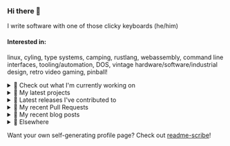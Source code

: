 ### Hi there 👋

I write software with one of those clicky keyboards (he/him)

#### Interested in:
linux, cyling, type systems, camping, rustlang, webassembly, command line interfaces, tooling/automation, DOS, vintage hardware/software/industrial design, retro video gaming, pinball!

<details><summary>👀 Check out what I'm currently working on</summary><br />

- [rickycodes/card](https://github.com/rickycodes/card) - npx business card built with rust targeting wasm (today)
- [MetaMask/metamask-mobile](https://github.com/MetaMask/metamask-mobile) - Mobile web browser providing access to websites that use the Ethereum blockchain (1 day ago)
- [MetaMask/action-npm-publish](https://github.com/MetaMask/action-npm-publish) - GitHub Action to publish to NPM (1 day ago)
- [rickycodes/pve-no-subscription](https://github.com/rickycodes/pve-no-subscription) - Proxmox VE No-Subscription Removal (5 days ago)
- [rickycodes/www](https://github.com/rickycodes/www) - my website built using Rust (stdweb) → .wasm (also: dat://ricky.codes) (1 week ago)
</details>

<details><summary>🌱 My latest projects</summary><br />

- [rickycodes/kitties](https://github.com/rickycodes/kitties) - micro site to browse CryptoKitties
- [rickycodes/pve-no-subscription](https://github.com/rickycodes/pve-no-subscription) - Proxmox VE No-Subscription Removal
- [rickycodes/ftse-rs](https://github.com/rickycodes/ftse-rs) - scrape and filter hl.co.uk market summaries
- [rickycodes/card](https://github.com/rickycodes/card) - npx business card built with rust targeting wasm
- [rickycodes/dat-proxy-browser](https://github.com/rickycodes/dat-proxy-browser) - Rough sketch of a decentralised (supporting DAT) mobile web browser built with react-native
</details>

<details><summary>🔭 Latest releases I've contributed to</summary><br />

- [rickycodes/card](https://github.com/rickycodes/card) ([v1.6.0](https://github.com/rickycodes/card/releases/tag/v1.6.0), today) - npx business card built with rust targeting wasm
- [MetaMask/action-npm-publish](https://github.com/MetaMask/action-npm-publish) ([v1.1.0](https://github.com/MetaMask/action-npm-publish/releases/tag/v1.1.0), today) - GitHub Action to publish to NPM
- [MetaMask/metamask-mobile](https://github.com/MetaMask/metamask-mobile) ([v5.1.1](https://github.com/MetaMask/metamask-mobile/releases/tag/v5.1.1), 3 days ago) - Mobile web browser providing access to websites that use the Ethereum blockchain
- [MetaMask/action-publish-gh-pages](https://github.com/MetaMask/action-publish-gh-pages) ([v2.0.1](https://github.com/MetaMask/action-publish-gh-pages/releases/tag/v2.0.1), 1 week ago) - 
- [MetaMask/controllers](https://github.com/MetaMask/controllers) ([v29.0.1](https://github.com/MetaMask/controllers/releases/tag/v29.0.1), 2 weeks ago) - Collection of platform-agnostic modules for creating secure data models for cryptocurrency wallets
</details>

<details><summary>🔨 My recent Pull Requests</summary><br />

- [Add dry run publish just before actual publish](https://github.com/MetaMask/controllers/pull/842) on [MetaMask/controllers](https://github.com/MetaMask/controllers) (today)
- [Add vtt files to crowdin config](https://github.com/MetaMask/metamask-mobile/pull/4397) on [MetaMask/metamask-mobile](https://github.com/MetaMask/metamask-mobile) (1 day ago)
- [Remove subtitles from translation files](https://github.com/MetaMask/metamask-mobile/pull/4394) on [MetaMask/metamask-mobile](https://github.com/MetaMask/metamask-mobile) (1 day ago)
- [Only rely on setup](https://github.com/MetaMask/metamask-mobile/pull/4380) on [MetaMask/metamask-mobile](https://github.com/MetaMask/metamask-mobile) (3 days ago)
- [Add --dry-run](https://github.com/MetaMask/action-npm-publish/pull/4) on [MetaMask/action-npm-publish](https://github.com/MetaMask/action-npm-publish) (6 days ago)
</details>

<details><summary>📜 My recent blog posts</summary><br />

- [Publishing my Website to the peer-to-peer Web](//ricky.codes/blog/posts/publishing-to-the-peer-to-peer-web/) (3 years ago)
</details>

<details><summary>🔗 Elsewhere</summary><br />

- Web: https://ricky.codes
- Twitter: https://twitter.com/rickycodes
- Blog: https://ricky.codes/blog
</details>

Want your own self-generating profile page? Check out [readme-scribe](https://github.com/muesli/readme-scribe)!

